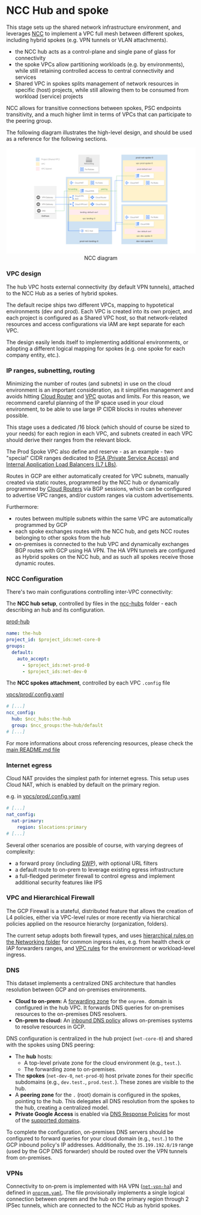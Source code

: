 # NCC Hub and spoke

This stage sets up the shared network infrastructure environment, and leverages [NCC](https://cloud.google.com/network-connectivity/docs/network-connectivity-center) to implement a VPC full mesh between different spokes, including hybrid spokes (e.g. VPN tunnels or VLAN attachments).

- the NCC hub acts as a control-plane and single pane of glass for connectivity
- the spoke VPCs allow partitioning workloads (e.g. by environments), while still retaining controlled access to central connectivity and services
- Shared VPC in spokes splits management of network resources in specific (host) projects, while still allowing them to be consumed from workload (service) projects

NCC allows for transitive connections between spokes, PSC endpoints transitivity, and a much higher limit in terms of VPCs that can participate to the peering group.

The following diagram illustrates the high-level design, and should be used as a reference for the following sections.

<p align="center">
  <img src="diagram-ncc.svg" alt="NCC diagram">
  </br>NCC diagram
</p>

### VPC design

The hub VPC hosts external connectivity (by default VPN tunnels), attached to the NCC Hub as a series of hybrid spokes.

The default recipe ships two different VPCs, mapping to hypotetical environments (dev and prod). Each VPC is created into its own project, and each project is configured as a Shared VPC host, so that network-related resources and access configurations via IAM are kept separate for each VPC.

The design easily lends itself to implementing additional environments, or adopting a different logical mapping for spokes (e.g. one spoke for each company entity, etc.).

### IP ranges, subnetting, routing

Minimizing the number of routes (and subnets) in use on the cloud environment is an important consideration, as it simplifies management and avoids hitting [Cloud Router](https://cloud.google.com/network-connectivity/docs/router/quotas) and [VPC](https://cloud.google.com/vpc/docs/quota) quotas and limits. For this reason, we recommend careful planning of the IP space used in your cloud environment, to be able to use large IP CIDR blocks in routes whenever possible.

This stage uses a dedicated /16 block (which should of course be sized to your needs) for each region in each VPC, and subnets created in each VPC should derive their ranges from the relevant block.

The Prod Spoke VPC also define and reserve - as an example - two "special" CIDR ranges dedicated to [PSA (Private Service Access)](https://cloud.google.com/vpc/docs/private-services-access) and [Internal Application Load Balancers (L7 LBs)](https://cloud.google.com/load-balancing/docs/l7-internal).

Routes in GCP are either automatically created for VPC subnets, manually created via static routes, programmed by the NCC hub or dynamically programmed by [Cloud Routers](https://cloud.google.com/network-connectivity/docs/router#docs) via BGP sessions, which can be configured to advertise VPC ranges, and/or custom ranges via custom advertisements.

Furthermore:

- routes between multiple subnets within the same VPC are automatically programmed by GCP
- each spoke exchanges routes with the NCC hub, and gets NCC routes belonging to other spoks from the hub
- on-premises is connected to the hub VPC and dynamically exchanges BGP routes with GCP using HA VPN. The HA VPN tunnels are configured as Hybrid spokes on the NCC hub, and as such all spokes receive those dynamic routes.

### NCC Configuration

There's two main configurations controlling inter-VPC connectivity:

The **NCC hub setup**, controlled by files in the [ncc-hubs](./ncc-hubs/) folder - each describing an hub and its configuration.

[prod-hub](./ncc-hubs/prod-hub.yaml)

```yaml
name: the-hub
project_id: $project_ids:net-core-0
groups:
  default:
    auto_accept:
      - $project_ids:net-prod-0
      - $project_ids:net-dev-0
```

The **NCC spokes attachment**, controlled by each VPC `.config` file

[vpcs/prod/.config.yaml](./vpcs/prod/.config.yaml)

```yaml
# [...]
ncc_config:
  hub: $ncc_hubs:the-hub
  group: $ncc_groups:the-hub/default
# [...]
```

For more informations about cross referencing resources, please check the [main README.md file](../../README.md)

### Internet egress

Cloud NAT provides the simplest path for internet egress. This setup uses Cloud NAT, which is enabled by default on the primary region.

e.g. in [vpcs/prod/.config.yaml](./vpcs/prod/.config.yaml)

```yaml
# [...]
nat_config:
  nat-primary:
    region: $locations:primary
# [...]
```

Several other scenarios are possible of course, with varying degrees of complexity:

- a forward proxy (including [SWP](https://cloud.google.com/secure-web-proxy/docs/overview)), with optional URL filters
- a default route to on-prem to leverage existing egress infrastructure
- a full-fledged perimeter firewall to control egress and implement additional security features like IPS

### VPC and Hierarchical Firewall

The GCP Firewall is a stateful, distributed feature that allows the creation of L4 policies, either via VPC-level rules or more recently via hierarchical policies applied on the resource hierarchy (organization, folders).

The current setup adopts both firewall types, and uses [hierarchical rules on the Networking folder](./firewall-policies/networking-policy.yaml) for common ingress rules, e.g. from health check or IAP forwarders ranges, and [VPC rules](./vpcs/prod/firewall-rules) for the environment or workload-level ingress.

### DNS

This dataset implements a centralized DNS architecture that handles resolution between GCP and on-premises environments.

- **Cloud to on-prem:** A [forwarding zone](./dns/zones/net-core-0/fwd-root.yaml) for the `onprem.` domain is configured in the hub VPC. It forwards DNS queries for on-premises resources to the on-premises DNS resolvers.
- **On-prem to cloud:** An [inbound DNS policy](https://cloud.google.com/dns/docs/server-policies-overview#dns-server-policy-in) allows on-premises systems to resolve resources in GCP.

DNS configuration is centralized in the hub project (`net-core-0`) and shared with the spokes using DNS peering:

- The **hub** hosts:
  - A top-level private zone for the cloud environment (e.g., `test.`).
  - The forwarding zone to on-premises.
- The **spokes** (`net-dev-0`, `net-prod-0`) host private zones for their specific subdomains (e.g., `dev.test.`, `prod.test.`). These zones are visible to the hub.
- A **peering zone** for the `.` (root) domain is configured in the spokes, pointing to the hub. This delegates all DNS resolution from the spokes to the hub, creating a centralized model.
- **Private Google Access** is enabled via [DNS Response Policies](https://cloud.google.com/dns/docs/zones/manage-response-policies#create-response-policy-rule) for most of the [supported domains](https://cloud.google.com/vpc/docs/configure-private-google-access#domain-options).

To complete the configuration, on-premises DNS servers should be configured to forward queries for your cloud domain (e.g., `test.`) to the GCP inbound policy's IP addresses. Additionally, the `35.199.192.0/19` range (used by the GCP DNS forwarder) should be routed over the VPN tunnels from on-premises.

### VPNs

Connectivity to on-prem is implemented with HA VPN ([`net-vpn-ha`](../../../../../modules/net-vpn-ha/)) and defined in [`onprem.yaml`](./vpcs/hub/vpns/onprem.yaml). The file provisionally implements a single logical connection between onprem and the hub on the primary region through 2 IPSec tunnels, which are connected to the NCC Hub as hybrid spokes.
